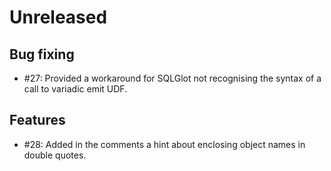 # Unreleased

## Bug fixing

* #27: Provided a workaround for SQLGlot not recognising the syntax of a call to variadic emit UDF.

## Features

* #28: Added in the comments a hint about enclosing object names in double quotes.
